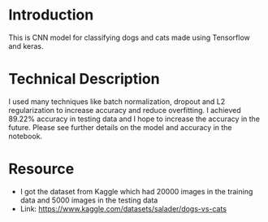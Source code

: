 # Introduction
This is CNN model for classifying dogs and cats made using Tensorflow and keras.

# Technical Description
I used many techniques like batch normalization, dropout and L2 regularization to increase accuracy and reduce overfitting. I achieved 89.22% accuracy in testing data and I hope to increase the accuracy in the future. Please see further details on the model and accuracy in the notebook.

# Resource
- I got the dataset from Kaggle which had 20000 images in the training data and 5000 images in the testing data
- Link: https://www.kaggle.com/datasets/salader/dogs-vs-cats
